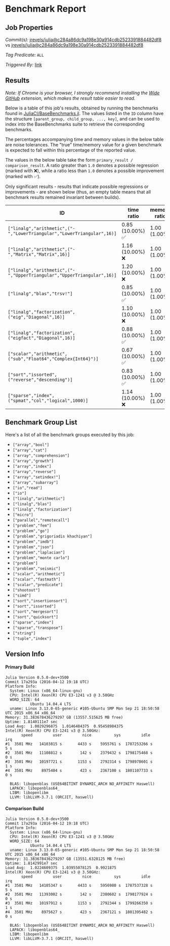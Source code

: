 # Benchmark Report

## Job Properties

*Commit(s):* [jrevels/julia@c284a86dc9a198e30a914cdb2523391884482df8](https://github.com/jrevels/julia/commit/c284a86dc9a198e30a914cdb2523391884482df8) vs [jrevels/julia@c284a86dc9a198e30a914cdb2523391884482df8](https://github.com/jrevels/julia/commit/c284a86dc9a198e30a914cdb2523391884482df8)

*Tag Predicate:* `ALL`

*Triggered By:* [link](https://github.com/jrevels/julia/pull/2#issuecomment-215094193)

## Results

*Note: If Chrome is your browser, I strongly recommend installing the [Wide GitHub](https://chrome.google.com/webstore/detail/wide-github/kaalofacklcidaampbokdplbklpeldpj?hl=en)
extension, which makes the result table easier to read.*

Below is a table of this job's results, obtained by running the benchmarks found in
[JuliaCI/BaseBenchmarks.jl](https://github.com/JuliaCI/BaseBenchmarks.jl). The values
listed in the `ID` column have the structure `[parent_group, child_group, ..., key]`,
and can be used to index into the BaseBenchmarks suite to retrieve the corresponding
benchmarks.

The percentages accompanying time and memory values in the below table are noise tolerances. The "true"
time/memory value for a given benchmark is expected to fall within this percentage of the reported value.

The values in the below table take the form `primary_result / comparison_result`. A ratio greater than
`1.0` denotes a possible regression (marked with :x:), while a ratio less than `1.0` denotes
a possible improvement (marked with :white_check_mark:).

Only significant results - results that indicate possible regressions or improvements - are shown below
(thus, an empty table means that all benchmark results remained invariant between builds).

| ID | time ratio | memory ratio |
|----|------------|--------------|
| `["linalg","arithmetic",("-","LowerTriangular","LowerTriangular",16)]` | 0.85 (10.00%) :white_check_mark: | 1.00 (1.00%)  |
| `["linalg","arithmetic",("-","Matrix","Matrix",16)]` | 1.16 (10.00%) :x: | 1.00 (1.00%)  |
| `["linalg","arithmetic",("-","UpperTriangular","UpperTriangular",16)]` | 1.20 (10.00%) :x: | 1.00 (1.00%)  |
| `["linalg","blas","trsv!"]` | 0.85 (10.00%) :white_check_mark: | 1.00 (1.00%)  |
| `["linalg","factorization",("eig","Diagonal",16)]` | 1.10 (10.00%) :x: | 1.00 (1.00%)  |
| `["linalg","factorization",("eigfact","Diagonal",16)]` | 0.88 (10.00%) :white_check_mark: | 1.00 (1.00%)  |
| `["scalar","arithmetic",("sub","Float64","Complex{Int64}")]` | 0.67 (10.00%) :white_check_mark: | 1.00 (1.00%)  |
| `["sort","issorted",("reverse","descending")]` | 0.83 (10.00%) :white_check_mark: | 1.00 (1.00%)  |
| `["sparse","index",("spmat","col","logical",1000)]` | 1.14 (10.00%) :x: | 1.00 (1.00%)  |

## Benchmark Group List

Here's a list of all the benchmark groups executed by this job:

- `["array","bool"]`
- `["array","cat"]`
- `["array","comprehension"]`
- `["array","growth"]`
- `["array","index"]`
- `["array","reverse"]`
- `["array","setindex!"]`
- `["array","subarray"]`
- `["io","read"]`
- `["io"]`
- `["linalg","arithmetic"]`
- `["linalg","blas"]`
- `["linalg","factorization"]`
- `["micro"]`
- `["parallel","remotecall"]`
- `["problem","fem"]`
- `["problem","go"]`
- `["problem","grigoriadis khachiyan"]`
- `["problem","imdb"]`
- `["problem","json"]`
- `["problem","laplacian"]`
- `["problem","monte carlo"]`
- `["problem"]`
- `["problem","seismic"]`
- `["scalar","arithmetic"]`
- `["scalar","fastmath"]`
- `["scalar","predicate"]`
- `["shootout"]`
- `["simd"]`
- `["sort","insertionsort"]`
- `["sort","issorted"]`
- `["sort","mergesort"]`
- `["sort","quicksort"]`
- `["sparse","index"]`
- `["sparse","transpose"]`
- `["string"]`
- `["tuple","index"]`

## Version Info

#### Primary Build

```
Julia Version 0.5.0-dev+3500
Commit 17a293a (2016-04-12 19:18 UTC)
Platform Info:
  System: Linux (x86_64-linux-gnu)
  CPU: Intel(R) Xeon(R) CPU E3-1241 v3 @ 3.50GHz
  WORD_SIZE: 64
           Ubuntu 14.04.4 LTS
  uname: Linux 3.13.0-65-generic #105-Ubuntu SMP Mon Sep 21 18:50:58 UTC 2015 x86_64 x86_64
Memory: 31.383678436279297 GB (13557.515625 MB free)
Uptime: 1.8140111e7 sec
Load Avg:  1.0029296875  1.0146484375  0.95458984375
Intel(R) Xeon(R) CPU E3-1241 v3 @ 3.50GHz: 
       speed         user         nice          sys         idle          irq
#1  3501 MHz   14103815 s       4433 s    5955761 s  1787253266 s          5 s
#2  3501 MHz   11108812 s        142 s    2379432 s  1798175468 s          0 s
#3  3501 MHz   10197721 s       1153 s    2792314 s  1798978601 s          1 s
#4  3501 MHz    8975404 s        423 s    2367100 s  1801107733 s          0 s

  BLAS: libopenblas (USE64BITINT DYNAMIC_ARCH NO_AFFINITY Haswell)
  LAPACK: libopenblas64_
  LIBM: libopenlibm
  LLVM: libLLVM-3.7.1 (ORCJIT, haswell)

```

#### Comparison Build

```
Julia Version 0.5.0-dev+3500
Commit 17a293a (2016-04-12 19:18 UTC)
Platform Info:
  System: Linux (x86_64-linux-gnu)
  CPU: Intel(R) Xeon(R) CPU E3-1241 v3 @ 3.50GHz
  WORD_SIZE: 64
           Ubuntu 14.04.4 LTS
  uname: Linux 3.13.0-65-generic #105-Ubuntu SMP Mon Sep 21 18:50:58 UTC 2015 x86_64 x86_64
Memory: 31.383678436279297 GB (13551.6328125 MB free)
Uptime: 1.8142991e7 sec
Load Avg:  1.0224609375  1.03955078125  0.9921875
Intel(R) Xeon(R) CPU E3-1241 v3 @ 3.50GHz: 
       speed         user         nice          sys         idle          irq
#1  3501 MHz   14105347 s       4433 s    5956980 s  1787537328 s          5 s
#2  3501 MHz   11393002 s        142 s    2380602 s  1798177924 s          0 s
#3  3501 MHz   10197912 s       1153 s    2792344 s  1799266350 s          1 s
#4  3501 MHz    8975627 s        423 s    2367121 s  1801395482 s          0 s

  BLAS: libopenblas (USE64BITINT DYNAMIC_ARCH NO_AFFINITY Haswell)
  LAPACK: libopenblas64_
  LIBM: libopenlibm
  LLVM: libLLVM-3.7.1 (ORCJIT, haswell)

```
